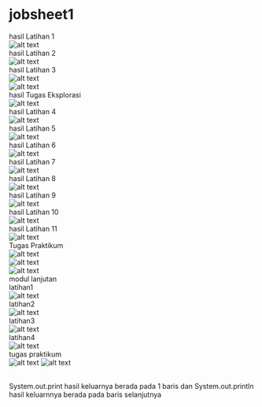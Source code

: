 # jobsheet1
hasil Latihan 1<br>
![alt text](https://github.com/mesati/jobsheet1/blob/master/hello.PNG)
<br>
hasil Latihan 2<br>
![alt text](https://github.com/mesati/jobsheet1/blob/master/variabel.PNG)
<br>
hasil Latihan 3<br>
![alt text](https://github.com/mesati/jobsheet1/blob/master/arimatika.PNG)
<br>
![alt text](https://github.com/mesati/jobsheet1/blob/master/luasbalok.PNG)
<br>
hasil Tugas Eksplorasi<br>
![alt text](https://github.com/mesati/jobsheet1/blob/master/aritmatika3.PNG)
<br>
hasil Latihan 4<br>
![alt text](https://github.com/mesati/jobsheet1/blob/master/inputan.PNG)
<br>
hasil Latihan 5<br>
![alt text](https://github.com/mesati/jobsheet1/blob/master/kondisi.PNG)
<br>
hasil Latihan 6<br>
![alt text](https://github.com/mesati/jobsheet1/blob/master/ifels.PNG)
<br>
hasil Latihan 7<br>
![alt text](https://github.com/mesati/jobsheet1/blob/master/Switch.PNG)
<br>
hasil Latihan 8<br>
![alt text](https://github.com/mesati/jobsheet1/blob/master/beasiswa.PNG)
<br>
hasil Latihan 9<br>
![alt text](https://github.com/mesati/jobsheet1/blob/master/perulangan.PNG)
<br>
hasil Latihan 10<br>
![alt text](https://github.com/mesati/jobsheet1/blob/master/counter.PNG)
<br>
hasil Latihan 11<br>
![alt text](https://github.com/mesati/jobsheet1/blob/master/while.PNG)
<br>
Tugas Praktikum <br>
![alt text](https://github.com/mesati/jobsheet1/blob/master/bola.PNG)
<br>
![alt text](https://github.com/mesati/jobsheet1/blob/master/suhu.PNG)
<br>
![alt text](https://github.com/mesati/jobsheet1/blob/master/biodata.PNG)
<br>
modul lanjutan
<br>
latihan1<br>
![alt text](https://github.com/mesati/jobsheet1/blob/master/fungsidowhile.PNG)
<br>
latihan2<br>
![alt text](https://github.com/mesati/jobsheet1/blob/master/pilihanmenu.PNG)
<br>
latihan3<br>
![alt text](https://github.com/mesati/jobsheet1/blob/master/pengembaliannilai.PNG)
<br>
latihan4<br>
![alt text](https://github.com/mesati/jobsheet1/blob/master/rekursif.PNG)
<br>
tugas praktikum<br>
![alt text](https://github.com/mesati/jobsheet1/blob/master/nama.PNG)
![alt text](https://github.com/mesati/jobsheet1/blob/master/nama1.PNG)

<br>
System.out.print hasil keluarnya berada pada 1 baris dan System.out.println hasil keluarnnya berada pada baris selanjutnya
